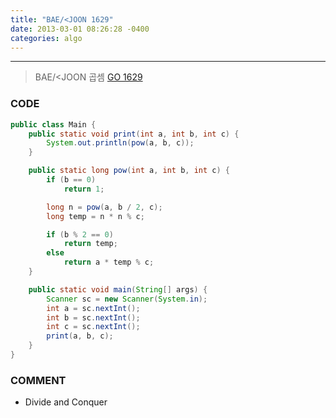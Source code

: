 ```yaml
---
title: "BAE/<JOON 1629"
date: 2013-03-01 08:26:28 -0400
categories: algo
---
```

---

> BAE/<JOON 곱셈 [GO 1629]

### CODE
```java
public class Main {
	public static void print(int a, int b, int c) {
		System.out.println(pow(a, b, c));
	}

	public static long pow(int a, int b, int c) {
		if (b == 0)
			return 1;

		long n = pow(a, b / 2, c);
		long temp = n * n % c;

		if (b % 2 == 0)
			return temp;
		else
			return a * temp % c;
	}

	public static void main(String[] args) {
		Scanner sc = new Scanner(System.in);
		int a = sc.nextInt();
		int b = sc.nextInt();
		int c = sc.nextInt();
		print(a, b, c);
	}
}

```

### COMMENT
* Divide and Conquer

[GO 1629]: https://www.acmicpc.net/problem/1629
